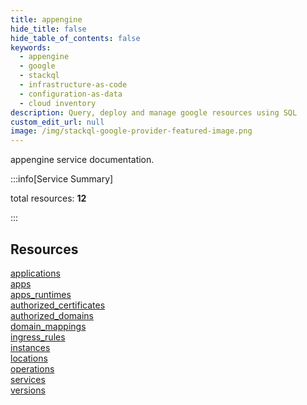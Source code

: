 ```yaml
---
title: appengine
hide_title: false
hide_table_of_contents: false
keywords:
  - appengine
  - google
  - stackql
  - infrastructure-as-code
  - configuration-as-data
  - cloud inventory
description: Query, deploy and manage google resources using SQL
custom_edit_url: null
image: /img/stackql-google-provider-featured-image.png
---
```


appengine service documentation.

:::info[Service Summary]

total resources: __12__  

:::

## Resources
<div class="row">
<div class="providerDocColumn">
<a href="/appengine/applications/">applications</a><br />
<a href="/appengine/apps/">apps</a><br />
<a href="/appengine/apps_runtimes/">apps_runtimes</a><br />
<a href="/appengine/authorized_certificates/">authorized_certificates</a><br />
<a href="/appengine/authorized_domains/">authorized_domains</a><br />
<a href="/appengine/domain_mappings/">domain_mappings</a>
</div>
<div class="providerDocColumn">
<a href="/appengine/ingress_rules/">ingress_rules</a><br />
<a href="/appengine/instances/">instances</a><br />
<a href="/appengine/locations/">locations</a><br />
<a href="/appengine/operations/">operations</a><br />
<a href="/appengine/services/">services</a><br />
<a href="/appengine/versions/">versions</a>
</div>
</div>